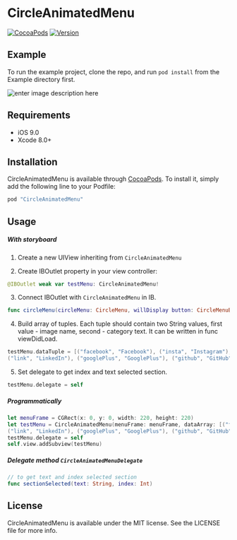 # CircleAnimatedMenu

[![CocoaPods](https://img.shields.io/cocoapods/p/CircleMenu.svg)](https://cocoapods.org/pods/CircleMenu)
[![Version](https://img.shields.io/cocoapods/v/CircleAnimatedMenu.svg?style=flat)](http://cocoapods.org/pods/CircleAnimatedMenu)

## Example

To run the example project, clone the repo, and run `pod install` from the Example directory first.

![enter image description here](http://i.giphy.com/116ySzTQHWiyCk.gif)

## Requirements

- iOS 9.0
- Xcode 8.0+

## Installation

CircleAnimatedMenu is available through [CocoaPods](http://cocoapods.org). To install
it, simply add the following line to your Podfile:

```ruby
pod "CircleAnimatedMenu"
```

## Usage

##### With storyboard

1) Create a new UIView inheriting from `CircleAnimatedMenu`

2) Create IBOutlet property in your view controller:
```swift
@IBOutlet weak var testMenu: CircleAnimatedMenu!
```
3) Connect IBOutlet with `CircleAnimatedMenu` in IB.

```swift
func circleMenu(circleMenu: CircleMenu, willDisplay button: CircleMenuButton, atIndex: Int)
```
4) Build array of tuples. Each tuple should contain two String values, first value - image name, second - category text. It can be written in func viewDidLoad.

```swift
testMenu.dataTuple = [("facebook", "Facebook"), ("insta", "Instagram"), ("twit", "Twitter"),
("link", "LinkedIn"), ("googlePlus", "GooglePlus"), ("github", "GitHub")];
```
5) Set delegate to get index and text selected section.
```swift
testMenu.delegate = self
```



##### Programmatically

```swift
let menuFrame = CGRect(x: 0, y: 0, width: 220, height: 220)
let testMenu = CircleAnimatedMenu(menuFrame: menuFrame, dataArray: [("facebook", "Facebook"), ("insta", "Instagram"), ("twit", "Twitter"),
("link", "LinkedIn"), ("googlePlus", "GooglePlus"), ("github", "GitHub")])
testMenu.delegate = self
self.view.addSubview(testMenu)
```

##### Delegate method `CircleAnimatedMenuDelegate`

```swift
// to get text and index selected section
func sectionSelected(text: String, index: Int)
```

## License

CircleAnimatedMenu is available under the MIT license. See the LICENSE file for more info.
